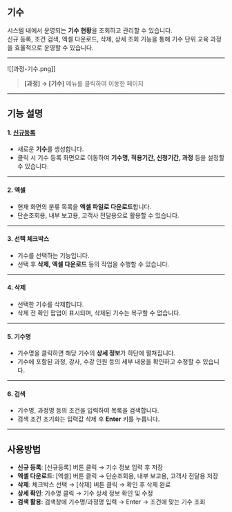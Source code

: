 ## 기수  

시스템 내에서 운영되는 **기수 현황**을 조회하고 관리할 수 있습니다.  
신규 등록, 조건 검색, 엑셀 다운로드, 삭제, 상세 조회 기능을 통해 기수 단위 교육 과정을 효율적으로 운영할 수 있습니다.  

***  
![[과정-기수.png]] 

> **[과정] → [기수]** 메뉴를 클릭하여 이동한 페이지  
> 
***
## 기능 설명  

#### 1. [신규등록](기수등록.md)  
- 새로운 **기수**를 생성합니다.  
- 클릭 시 기수 등록 화면으로 이동하여 **기수명, 적용기간, 신청기간, 과정** 등을 설정할 수 있습니다.  

***  
#### 2. 엑셀  
- 현재 화면의 분류 목록을 **엑셀 파일로 다운로드**합니다.  
- 단순조회용, 내부 보고용, 고객사 전달용으로 활용할 수 있습니다.  

***  
#### 3. 선택 체크박스  
- 기수를 선택하는 기능입니다.  
- 선택 후 **삭제, 엑셀 다운로드** 등의 작업을 수행할 수 있습니다.  

***  
#### 4. 삭제  
- 선택한 기수를 삭제합니다.  
- 삭제 전 확인 팝업이 표시되며, 삭제된 기수는 복구할 수 없습니다.  

***  
#### 5. 기수명  
- 기수명을 클릭하면 해당 기수의 **상세 정보**가 하단에 펼쳐집니다.  
- 기수에 포함된 과정, 강사, 수강 인원 등의 세부 내용을 확인하고 수정할 수 있습니다.  

***  
#### 6. 검색  
- 기수명, 과정명 등의 조건을 입력하여 목록을 검색합니다.  
- 검색 조건 초기화는 입력값 삭제 후 **Enter** 키를 누릅니다.  

***  

## 사용방법  
- **신규 등록**: [신규등록] 버튼 클릭 → 기수 정보 입력 후 저장  
- **엑셀 다운로드**: [엑셀] 버튼 클릭 → 단순조회용, 내부 보고용, 고객사 전달용 저장  
- **삭제**: 체크박스 선택 → [삭제] 버튼 클릭 → 확인 후 삭제 완료  
- **상세 확인**: 기수명 클릭 → 기수 상세 정보 확인 및 수정  
- **검색 활용**: 검색창에 기수명/과정명 입력 → Enter → 조건에 맞는 기수 조회  

